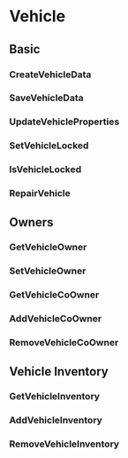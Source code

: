 # Vehicle

## Basic

### CreateVehicleData

### SaveVehicleData

### UpdateVehicleProperties

### SetVehicleLocked

### IsVehicleLocked

### RepairVehicle

## Owners

### GetVehicleOwner

### SetVehicleOwner

### GetVehicleCoOwner

### AddVehicleCoOwner

### RemoveVehicleCoOwner

## Vehicle Inventory

### GetVehicleInventory

### AddVehicleInventory

### RemoveVehicleInventory
